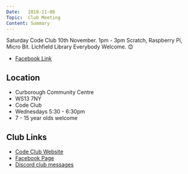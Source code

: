```yaml
---
Date:   2018-11-06
Topic:  Club Meeting
Content: Summary
---
```



Saturday Code Club 10th November. 1pm - 3pm
Scratch, Raspberry Pi, Micro Bit.
Lichfield Library 
Everybody Welcome. 😊

* [Facebook Link](https://www.facebook.com/1481985248595237/posts/1779916718802087/)

## Location

* Curborough Community Centre
* WS13 7NY
* Code Club
* Wednesdays 5:30 - 6:30pm
* 7 - 15 year olds welcome

## Club Links

* [Code Club Website](https://lichfield-code-club.github.io/)
* [Facebook Page](https://www.facebook.com/LichfieldCoders)
* [Discord club messages](https://discord.gg/szz6xGK)
